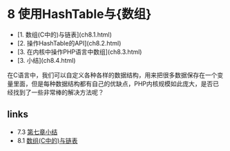 # 8 使用HashTable与{数组} 

<ul class="catalog">
				<li> [1. 数组(C中的)与链表](ch8.1.html) </li>
				<li> [2. 操作HashTable的API](ch8.2.html) </li>
				<li> [3. 在内核中操作PHP语言中数组](ch8.3.html) </li>
				<li> [3. 小结](ch8.4.html) </li>
		</ul>
在C语言中，我们可以自定义各种各样的数据结构，用来把很多数据保存在一个变量里面，但是每种数据结构都有自己的优缺点，PHP内核规模如此庞大，是否已经找到了一些非常棒的解决方法呢？


## links
   * 7.3 [第七章小结](<7.3.md>)
   * 8.1 [数组(C中的)与链表](<8.1.md>)

